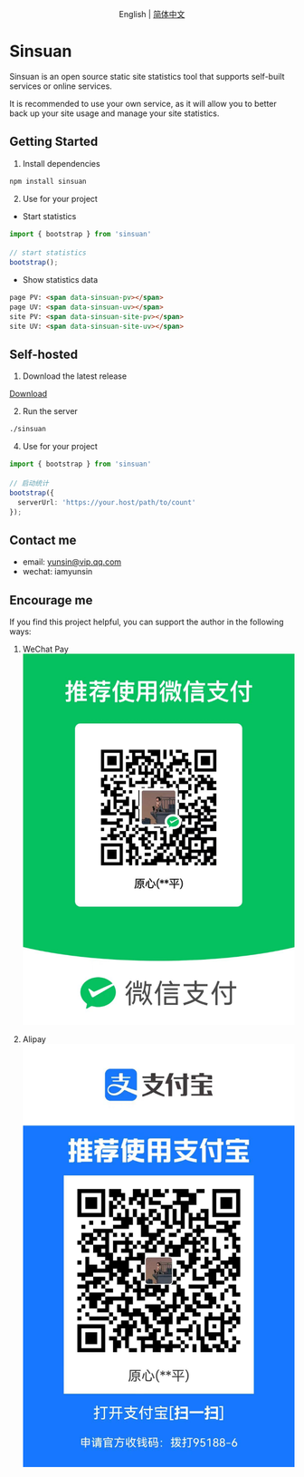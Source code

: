 <p align="center">
    English
    |
    <a href="./README-zh.md">简体中文</a>
</p>

# Sinsuan

Sinsuan is an open source static site statistics tool that supports self-built services or online services.  

It is recommended to use your own service, as it will allow you to better back up your site usage and manage your site statistics.  

## Getting Started  

1. Install dependencies  

```bash
npm install sinsuan
```

2. Use for your project  

* Start statistics  

```ts
import { bootstrap } from 'sinsuan'

// start statistics
bootstrap();
```

* Show statistics data  

```html
page PV: <span data-sinsuan-pv></span>
page UV: <span data-sinsuan-uv></span>
site PV: <span data-sinsuan-site-pv></span>
site UV: <span data-sinsuan-site-uv></span>
```

## Self-hosted  

1. Download the latest release

[Download](https://github.com/iamyunsin/sinsuan/releases)

2. Run the server  

```bash
./sinsuan
```

4. Use for your project  
```ts
import { bootstrap } from 'sinsuan'

// 启动统计
bootstrap({
  serverUrl: 'https://your.host/path/to/count'
});
```

## Contact me  

* email: yunsin@vip.qq.com  
* wechat: iamyunsin  

## Encourage me  

If you find this project helpful, you can support the author in the following ways:

1. WeChat Pay  
![](./images/wechat.jpg)

2. Alipay  
![](./images/alipay.jpg)